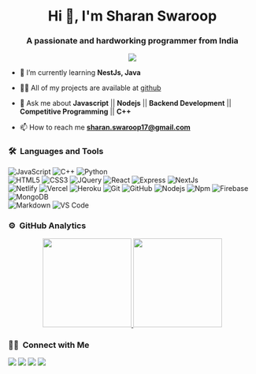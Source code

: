 <h1 align="center">Hi 👋, I'm Sharan Swaroop</h1>
<h3 align="center">A passionate and hardworking programmer from India</h3>
	
<p align="center">
  <img src="https://komarev.com/ghpvc/?username=S-Swaroop&color=blueviolet&style=flat">
</p>

- 🌱 I’m currently learning **NestJs, Java**

- 👨‍💻 All of my projects are available at [github](https://github.com/S-Swaroop?tab=repositories)

- 💬 Ask me about **Javascript** || **Nodejs** || **Backend Development** || **Competitive Programming** || **C++**

- 📫 How to reach me **sharan.swaroop17@gmail.com**


	
### 🛠 &nbsp;Languages and Tools

![JavaScript](https://img.shields.io/badge/-JavaScript-%23F7DF1C?style=for-the-badge&logo=javascript&logoColor=000000&labelColor=%23F7DF1C&color=%23FFCE5A)
![C++](https://img.shields.io/badge/C%2B%2B-00599C?style=for-the-badge&logo=c%2B%2B&logoColor=white)
![Python](http://img.shields.io/badge/-Python-3776AB?style=for-the-badge&logo=python&logoColor=ffffff)
<br>
![HTML5](https://img.shields.io/badge/-HTML5-%23E44D27?style=for-the-badge&logo=html5&logoColor=ffffff)
![CSS3](https://img.shields.io/badge/-CSS3-%231572B6?style=for-the-badge&logo=css3)
![JQuery](https://img.shields.io/badge/jQuery-0769AD?style=for-the-badge&logo=jquery&logoColor=white)
![React](https://img.shields.io/badge/-React-61DAFB?style=for-the-badge&logo=react&logoColor=ffffff)
![Express](https://img.shields.io/badge/-Express-61DAFB?style=for-the-badge&logo=express)
![NextJs](https://img.shields.io/badge/-NextJs-%23F05032?style=for-the-badge&logo=NextJs)
<br>
![Netlify](https://img.shields.io/badge/-Netlify-%23F05032?style=for-the-badge&logo=Netlify&logoColor=%23ffffff)
![Vercel](https://img.shields.io/badge/-Vercel-%23F05032?style=for-the-badge&logo=Vercel&logoColor=%23ffffff)
![Heroku](https://img.shields.io/badge/-Heroku-%23F05032?style=for-the-badge&logo=Heroku&logoColor=%23ffffff)
![Git](https://img.shields.io/badge/-Git-%23F05032?style=for-the-badge&logo=git&logoColor=%23ffffff)
![GitHub](https://img.shields.io/badge/-GitHub-181717?style=for-the-badge&logo=github)
![Nodejs](https://img.shields.io/badge/-Nodejs-339933?style=for-the-badge&logo=Node.js&logoColor=ffffff)
![Npm](https://img.shields.io/badge/-npm-CB3837?style=for-the-badge&logo=npm)
![Firebase](https://img.shields.io/badge/-Firebase-FFCA28?style=for-the-badge&logo=firebase&logoColor=ffffff)
![MongoDB](https://img.shields.io/badge/MongoDB-4EA94B?style=for-the-badge&logo=mongodb&logoColor=white)
<br>
![Markdown](https://img.shields.io/badge/Markdown-000000?style=for-the-badge&logo=markdown&logoColor=white)
![VS Code](http://img.shields.io/badge/-VS%20Code-007ACC?style=for-the-badge&logo=visual-studio-code&logoColor=ffffff)
<br/>

### ⚙️ &nbsp;GitHub Analytics

<p align="center">
<a href="https://github.com/S-Swaroop">
  <img height="180em" src="https://github-readme-stats-eight-theta.vercel.app/api?username=S-Swaroop&show_icons=true&theme=algolia&include_all_commits=true&count_private=true"/>
  <img height="180em" src="https://github-readme-stats-eight-theta.vercel.app/api/top-langs/?username=S-Swaroop&layout=compact&langs_count=8&theme=algolia"/>
</a>
</p>

### 🤝🏻 &nbsp;Connect with Me

<p>
<a href="https://www.linkedin.com/in/sharan-swaroop"><img src="https://img.shields.io/badge/sharan-swaroop-0077B5?style=flat&logo=Linkedin&logoColor=white"/></a>
<a href="mailto:sharan.swaroop17@gmail.com"><img src="https://img.shields.io/badge/-sharan.swaroop17@gmail.com-D14836?style=flat&logo=Gmail&logoColor=white"/></a>
<a href="https://codeforces.com/profile/Sharan19"><img src="https://img.shields.io/badge/-Sharan19-1877F2?style=flat&logo=CodeForces&logoColor=white"/></a>
<a href="https://www.codechef.com/users/sharan_17"><img src="https://img.shields.io/badge/-sharan_17-1877F2?style=flat&logo=CodeChef&logoColor=white"/></a>
</p>
